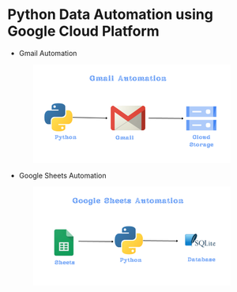 # Python Data Automation using Google Cloud Platform

- Gmail Automation




<div align="center">
  <img src="/images/gmail_400_200.png" alt="image" width="400" >
</div>

- Google Sheets Automation

<div align="center">
  <img src="/images/sheets_400_200.png" alt="image" width="400" >
</div>
